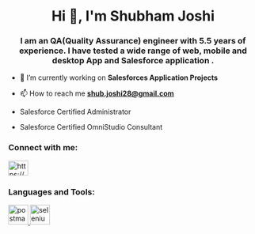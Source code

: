 <h1 align="center">Hi 👋, I'm Shubham Joshi</h1>
<h3 align="center">I am an QA(Quality Assurance) engineer with 5.5 years of experience. I have tested a wide range of web, mobile and desktop App and Salesforce application .</h3>

- 🔭 I’m currently working on **Salesforces Application Projects**

- 📫 How to reach me **shub.joshi28@gmail.com**

- Salesforce Certified Administrator
- Salesforce Certified OmniStudio Consultant

<h3 align="left">Connect with me:</h3>
<p align="left">
<a href="https://linkedin.com/in/https://www.linkedin.com/in/shubhamjoshi95" target="blank"><img align="center" src="https://raw.githubusercontent.com/rahuldkjain/github-profile-readme-generator/master/src/images/icons/Social/linked-in-alt.svg" alt="https://www.linkedin.com/in/shubhamjoshi95" height="30" width="40" /></a>
</p>

<h3 align="left">Languages and Tools:</h3>
<p align="left"> <a href="https://postman.com" target="_blank" rel="noreferrer"> <img src="https://www.vectorlogo.zone/logos/getpostman/getpostman-icon.svg" alt="postman" width="40" height="40"/> </a> <a href="https://www.selenium.dev" target="_blank" rel="noreferrer"> <img src="https://raw.githubusercontent.com/detain/svg-logos/780f25886640cef088af994181646db2f6b1a3f8/svg/selenium-logo.svg" alt="selenium" width="40" height="40"/> </a> </p>
